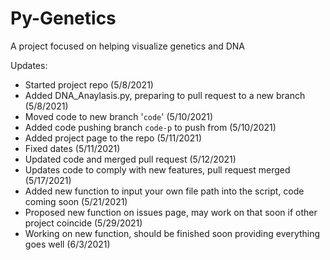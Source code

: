 # Py-Genetics
A project focused on helping visualize genetics and DNA

Updates:
- Started project repo (5/8/2021)
- Added DNA_Anaylasis.py, preparing to pull request to a new branch (5/8/2021)
- Moved code to new branch '`code`' (5/10/2021)
- Added code pushing branch `code-p` to push from (5/10/2021)
- Added project page to the repo (5/11/2021)
- Fixed dates (5/11/2021)
- Updated code and merged pull request (5/12/2021)
- Updates code to comply with new features, pull request merged (5/17/2021)
- Added new function to input your own file path into the script, code coming soon (5/21/2021)
- Proposed new function on issues page, may work on that soon if other project coincide (5/29/2021)
- Working on new function, should be finished soon providing everything goes well (6/3/2021)
